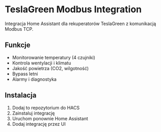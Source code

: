 # TeslaGreen Modbus Integration

Integracja Home Assistant dla rekuperatorów TeslaGreen z komunikacją Modbus TCP.

## Funkcje
- Monitorowanie temperatury (4 czujniki)
- Kontrola wentylacji i klimatu
- Jakość powietrza (CO2, wilgotność)
- Bypass letni
- Alarmy i diagnostyka

## Instalacja
1. Dodaj to repozytorium do HACS
2. Zainstaluj integrację
3. Uruchom ponownie Home Assistant
4. Dodaj integrację przez UI
